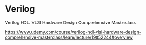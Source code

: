# Verilog

Verilog HDL: VLSI Hardware Design Comprehensive Masterclass

https://www.udemy.com/course/verilog-hdl-vlsi-hardware-design-comprehensive-masterclass/learn/lecture/19852244#overview

